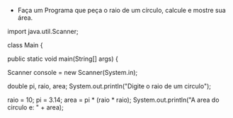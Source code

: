 - Faça um Programa que peça o raio de um círculo, calcule e mostre sua área.

import java.util.Scanner;

class Main {
  
  public static void main(String[] args) {

Scanner console = new Scanner(System.in);

   
  
  double pi, raio, area;
System.out.println("Digite o raio de um circulo");

raio = 10;
pi = 3.14;
 area = pi * (raio * raio);
 System.out.println("A area do circulo e: " + area);
